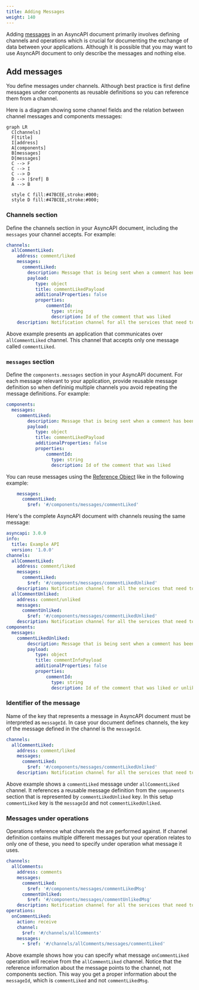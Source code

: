 ```yaml
---
title: Adding Messages
weight: 140
---
```


Adding [messages](/docs/reference/specification/v3.0.0#messageObject) in an AsyncAPI document primarily involves defining channels and operations which is crucial for documenting the exchange of data between your applications. Although it is possible that you may want to use AsyncAPI document to only describe the messages and nothing else.

## Add messages

You define messages under channels. Although best practice is first define messages under components as reusable definitions so you can reference them from a channel.


Here is a diagram showing some channel fields and the relation between channel messages and components messages:

```mermaid
graph LR
  C[channels]
  F[title]
  I[address]
  A[components]
  B[messages]
  D[messages]
  C --> F
  C --> I
  C --> D
  D --> |$ref| B
  A --> B
  
  style C fill:#47BCEE,stroke:#000;
  style D fill:#47BCEE,stroke:#000;
```

### Channels section

Define the channels section in your AsyncAPI document, including the `messages` your channel accepts. For example:

```yaml
channels:
  allCommentLiked:
    address: comment/liked
    messages:
      commentLiked:
        description: Message that is being sent when a comment has been liked by someone.
        payload:
           type: object
           title: commentLikedPayload
           additionalProperties: false
           properties:
               commentId: 
                 type: string
                 description: Id of the comment that was liked
    description: Notification channel for all the services that need to know comment is liked.
```

Above example presents an application that communicates over `allCommentLiked` channel. This channel that accepts only one message called `commentLiked`.

### `messages` section

Define the `components.messages` section in your AsyncAPI document. For each message relevant to your application, provide reusable message definition so when defininig multiple channels you avoid repeating the message definitions. For example:

```yaml
components:
  messages:
    commentLiked:
        description: Message that is being sent when a comment has been liked by someone.
        payload:
           type: object
           title: commentLikedPayload
           additionalProperties: false
           properties:
               commentId: 
                 type: string
                 description: Id of the comment that was liked
```

You can reuse messages using the [Reference Object](/docs/reference/specification/v3.0.0#referenceObject) like in the following example:

```yml
    messages:
      commentLiked:
        $ref: '#/components/messages/commentLiked'
```

Here's the complete AsyncAPI document with channels reusing the same message:
```yml
asyncapi: 3.0.0
info:
  title: Example API
  version: '1.0.0'
channels:
  allCommentLiked:
    address: comment/liked
    messages:
      commentLiked:
        $ref: '#/components/messages/commentLikedUnliked'
    description: Notification channel for all the services that need to know comment is liked.
  allCommentUnliked:
    address: comment/unliked
    messages:
      commentUnliked:
        $ref: '#/components/messages/commentLikedUnliked'
    description: Notification channel for all the services that need to know comment is liked.
components:
  messages:
    commentLikedUnliked:
        description: Message that is being sent when a comment has been liked or unliked by someone.
        payload:
           type: object
           title: commentInfoPayload
           additionalProperties: false
           properties:
               commentId: 
                 type: string
                 description: Id of the comment that was liked or unliked
```

### Identifier of the message

Name of the key that represents a message in AsyncAPI document must be interpreted as `messageId`. In case your document defines channels, the key of the message defined in the channel is the `messageId`.

```yaml
channels:
  allCommentLiked:
    address: comment/liked
    messages:
      commentLiked:
        $ref: '#/components/messages/commentLikedUnliked'
    description: Notification channel for all the services that need to know comment is liked.
```

Above example shows a `commentLiked` message under `allCommentLiked` channel. It references a reusable message definition from the `components` section that is represented by `commentLikedUnliked` key. In this setup `commentLiked` key is the `messageId` and not `commentLikedUnliked`.

### Messages under operations

Operations reference what channels the are performed against. If channel definition contains multiple different messages but your operation relates to only one of these, you need to specify under operation what message it uses.

```yaml
channels:
  allComments:
    address: comments
    messages:
      commentLiked:
        $ref: '#/components/messages/commentLikedMsg'
      commentUnliked:
        $ref: '#/components/messages/commentUnlikedMsg'
    description: Notification channel for all the services that need to know comment is liked.
operations:
  onCommentLiked:
    action: receive
    channel:
      $ref: '#/channels/allComments'
    messages:
      - $ref: '#/channels/allComments/messages/commentLiked'
```

Above example shows how you can specify what message `onCommentLiked` operation will receive from the `allCommentLiked` channel. Notice that the reference information about the message points to the channel, not components section. This way you get a proper information about the `messageId`, which is `commentLiked` and not `commentLikedMsg`.
